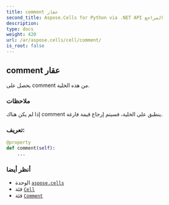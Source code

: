 ```yaml
---
title: comment عقار
second_title: Aspose.Cells for Python via .NET API المراجع
description:
type: docs
weight: 420
url: /ar/aspose.cells/cell/comment/
is_root: false
---
```

##  comment عقار

يحصل على comment من هذه الخلية.

###  ملاحظات

إذا لم يكن هناك comment ينطبق على الخلية، فسيتم إرجاع قيمة فارغة.
###  تعريف:
```python
@property
def comment(self):
    ...
```

###  أنظر أيضا
* الوحدة [`aspose.cells`](../../)
* فئة [`Cell`](/cells/python-net/ar/aspose.cells/cell)
* فئة [`Comment`](/cells/python-net/ar/aspose.cells/comment)
